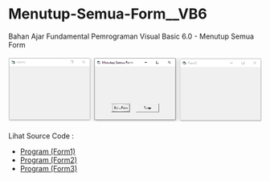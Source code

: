 # Menutup-Semua-Form__VB6
Bahan Ajar Fundamental Pemrograman Visual Basic 6.0 - Menutup Semua Form<br><br>
<img src="https://github.com/RizkyKhapidsyah/Menutup-Semua-Form__VB6/blob/master/result/001.PNG"><br><br>
Lihat Source Code : <br>
- <a href="https://github.com/RizkyKhapidsyah/Menutup-Semua-Form__VB6/blob/master/Form1.frm">Program (Form1)</a><br>
- <a href="https://github.com/RizkyKhapidsyah/Menutup-Semua-Form__VB6/blob/master/Form2.frm">Program (Form2)</a><br>
- <a href="https://github.com/RizkyKhapidsyah/Menutup-Semua-Form__VB6/blob/master/Form3.frm">Program (Form3)</a>
